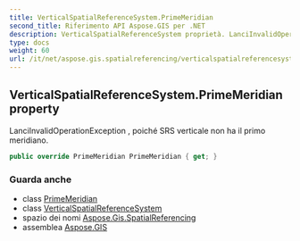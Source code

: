 ```yaml
---
title: VerticalSpatialReferenceSystem.PrimeMeridian
second_title: Riferimento API Aspose.GIS per .NET
description: VerticalSpatialReferenceSystem proprietà. LanciInvalidOperationException  poiché SRS verticale non ha il primo meridiano.
type: docs
weight: 60
url: /it/net/aspose.gis.spatialreferencing/verticalspatialreferencesystem/primemeridian/
---
```

## VerticalSpatialReferenceSystem.PrimeMeridian property

LanciInvalidOperationException , poiché SRS verticale non ha il primo meridiano.

```csharp
public override PrimeMeridian PrimeMeridian { get; }
```

### Guarda anche

* class [PrimeMeridian](../../primemeridian/)
* class [VerticalSpatialReferenceSystem](../)
* spazio dei nomi [Aspose.Gis.SpatialReferencing](../../verticalspatialreferencesystem/)
* assemblea [Aspose.GIS](../../../)


